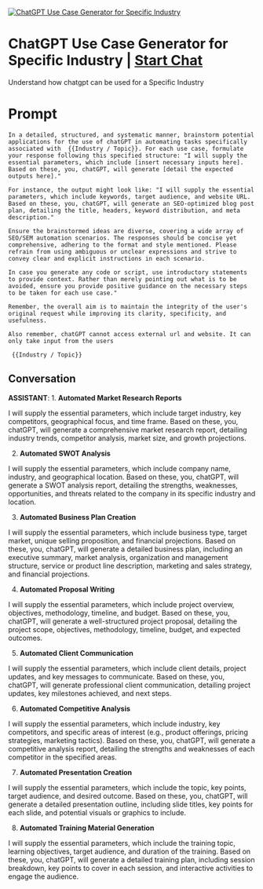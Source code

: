 
[![ChatGPT Use Case Generator for Specific Industry](https://flow-prompt-covers.s3.us-west-1.amazonaws.com/icon/cute/cute_2.png)](https://gptcall.net/chat.html?data=%7B%22contact%22%3A%7B%22id%22%3A%22pEefpCUiQgAiv7yFaumri%22%2C%22flow%22%3Atrue%7D%7D)
# ChatGPT Use Case Generator for Specific Industry | [Start Chat](https://gptcall.net/chat.html?data=%7B%22contact%22%3A%7B%22id%22%3A%22pEefpCUiQgAiv7yFaumri%22%2C%22flow%22%3Atrue%7D%7D)
Understand how chatgpt can be used for a Specific Industry

# Prompt

```
In a detailed, structured, and systematic manner, brainstorm potential applications for the use of chatGPT in automating tasks specifically associated with  {{Industry / Topic}}. For each use case, formulate your response following this specified structure: "I will supply the essential parameters, which include [insert necessary inputs here]. Based on these, you, chatGPT, will generate [detail the expected outputs here]." 

For instance, the output might look like: "I will supply the essential parameters, which include keywords, target audience, and website URL. Based on these, you, chatGPT, will generate an SEO-optimized blog post plan, detailing the title, headers, keyword distribution, and meta description."

Ensure the brainstormed ideas are diverse, covering a wide array of SEO/SEM automation scenarios. The responses should be concise yet comprehensive, adhering to the format and style mentioned. Please refrain from using ambiguous or unclear expressions and strive to convey clear and explicit instructions in each scenario. 

In case you generate any code or script, use introductory statements to provide context. Rather than merely pointing out what is to be avoided, ensure you provide positive guidance on the necessary steps to be taken for each use case."

Remember, the overall aim is to maintain the integrity of the user's original request while improving its clarity, specificity, and usefulness.

Also remember, chatGPT cannot access external url and website. It can only take input from the users 

 {{Industry / Topic}}
```

## Conversation

**ASSISTANT**: 1. **Automated Market Research Reports**



I will supply the essential parameters, which include target industry, key competitors, geographical focus, and time frame. Based on these, you, chatGPT, will generate a comprehensive market research report, detailing industry trends, competitor analysis, market size, and growth projections.



2. **Automated SWOT Analysis**



I will supply the essential parameters, which include company name, industry, and geographical location. Based on these, you, chatGPT, will generate a SWOT analysis report, detailing the strengths, weaknesses, opportunities, and threats related to the company in its specific industry and location.



3. **Automated Business Plan Creation**



I will supply the essential parameters, which include business type, target market, unique selling proposition, and financial projections. Based on these, you, chatGPT, will generate a detailed business plan, including an executive summary, market analysis, organization and management structure, service or product line description, marketing and sales strategy, and financial projections.



4. **Automated Proposal Writing**



I will supply the essential parameters, which include project overview, objectives, methodology, timeline, and budget. Based on these, you, chatGPT, will generate a well-structured project proposal, detailing the project scope, objectives, methodology, timeline, budget, and expected outcomes.



5. **Automated Client Communication**



I will supply the essential parameters, which include client details, project updates, and key messages to communicate. Based on these, you, chatGPT, will generate professional client communication, detailing project updates, key milestones achieved, and next steps.



6. **Automated Competitive Analysis**



I will supply the essential parameters, which include industry, key competitors, and specific areas of interest (e.g., product offerings, pricing strategies, marketing tactics). Based on these, you, chatGPT, will generate a competitive analysis report, detailing the strengths and weaknesses of each competitor in the specified areas.



7. **Automated Presentation Creation**



I will supply the essential parameters, which include the topic, key points, target audience, and desired outcome. Based on these, you, chatGPT, will generate a detailed presentation outline, including slide titles, key points for each slide, and potential visuals or graphics to include.



8. **Automated Training Material Generation**



I will supply the essential parameters, which include the training topic, learning objectives, target audience, and duration of the training. Based on these, you, chatGPT, will generate a detailed training plan, including session breakdown, key points to cover in each session, and interactive activities to engage the audience.


